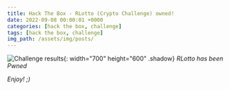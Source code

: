 ```yaml
---
title: Hack The Box - RLotto (Crypto Challenge) owned!
date: 2022-09-08 00:00:01 +0000
categories: [hack the box, challenge]
tags: [hack the box, challenge]
img_path: /assets/img/posts/
---
```


![Challenge results](owned-rlotto.png){: width="700" height="600" .shadow}
_RLotto has been Pwned_

_Enjoy! ;)_
